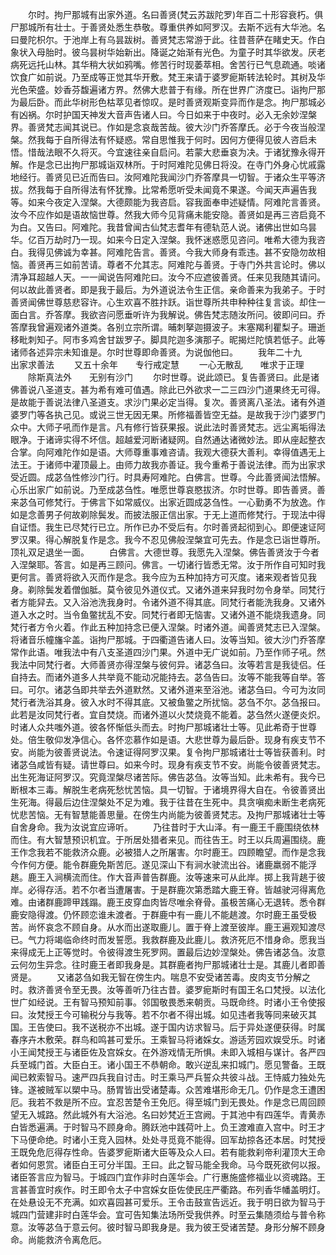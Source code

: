 <!-- { "loadSidebar": true } -->
　　尔时。拘尸那城有出家外道。名曰善贤(梵云苏跋陀罗)年百二十形容衰朽。俱尸那城所有壮士。于善贤处悉生恭敬。尊重供养如阿罗汉。去斯不远有大华池。名曰曼陀枳尔。于池岸上有乌昙跋树。善贤梵志常游于此。往昔菩萨在睹史天。作白象状入母胎时。彼乌昙树华始新出。降诞之始渐有光色。为童子时其华欲发。厌老病死远托山林。其华稍大状如鸦嘴。修苦行时现萎萃相。舍苦行已气息疏通。啖诸饮食广如前说。乃至成等正觉其华开敷。梵王来请于婆罗痆斯转法轮时。其树及华光色荣盛。妙香芬馥遍诸方界。然佛大悲普于有缘。所在世界广济度已。诣拘尸那为最后卧。而此华树形色枯萃见者惊叹。是时善贤观斯变异而作是念。拘尸那城必有凶祸。尔时护国天神发大音声告诸人曰。今日如来于中夜时。必入无余妙涅槃界。善贤梵志闻其说已。作如是念哀哉苦哉。彼大沙门乔答摩氏。必于今夜当般涅槃。然我每于自所得法有怀疑惑。常自思惟我于何时。因何方便得见彼人咨启未悟。惜哉法眼不久将灭。今宜速往亲自启问。若蒙大悲垂哀为决。于诸犹豫永得开解。作是念已出拘尸那城诣双林所。于时阿难陀见佛日将没。在寺门外身心忧戚露地经行。善贤见已近而告曰。汝阿难陀我闻沙门乔答摩具一切智。于诸众生平等济拔。然我每于自所得法有怀犹豫。比常希愿听受未闻竟不果遂。今闻天声遍告我等。如来今夜定入涅槃。大德颇能为我咨启。容我面奉申述疑情。阿难陀言善贤。汝今不应作如是语故恼世尊。然我大师今见背痛未能安隐。善贤如是再三咨启竟不为白。又告曰。阿难陀。我昔曾闻古仙梵志耆年有德轨范人说。诸佛出世如乌昙华。亿百万劫时乃一现。如来今日定入涅槃。我怀迷惑愿见咨问。唯希大德为我咨白。我得见佛诚为幸甚。阿难陀告言。善贤。今我大师身有乖违。甚不安隐勿故相恼。善贤再三如前苦请。尊者不允其志。阿难陀与善贤。于寺门外共言论时。佛以清净耳超越人天。一一闻说告阿难陀曰。汝今不应遮彼善贤。任来见我随其请问。何以故此善贤者。即是我于最后。为外道说法令生正信。亲命善来为我弟子。于时善贤闻佛世尊慈悲容许。心生欢喜不胜抃跃。诣世尊所共申种种往复言谈。却住一面白言。乔答摩。我欲咨问愿垂听许为我解说。佛告梵志随汝所问。彼即问曰。乔答摩我曾遍观诸外道类。各别立宗所谓。晡刺拏迦摄波子。末塞羯利瞿梨子。珊逝移毗刺知子。阿市多鸡舍甘跋罗子。脚具陀迦多演那子。昵揭烂陀慎若低子。此等诸师各述异宗未知谁是。尔时世尊即命善贤。为说伽他曰。
　　我年二十九　　出家求善法
　　又五十余年　　专行戒定慧
　　一心无散乱　　唯求于正理
　　除斯真法外　　无别有沙门
　　尔时世尊。说此颂已。复告善贤曰。此是诸佛善说八圣道支。甚为希有难可值遇。除此已外欲求一二三四沙门道果终无可得。是故能于善说法律八圣道支。求沙门果必定当得。复次。善贤离八圣法。诸有外道婆罗门等各执己见。或说三世无因无果。所修福善皆空无益。是故我于沙门婆罗门众中。大师子吼而作是言。凡有修行皆获果报。说此法时善贤梵志。远尘离垢得法眼净。于诸谛实得不坏信。超越爱河断诸疑网。自然通达诸微妙法。即从座起整衣合掌。向阿难陀作如是语。大师尊重事难咨请。我观大德获大善利。幸得值遇无上法王。于诸师中灌顶最上。由师力故我亦善证。我今重希于善说法律。而为出家求受近圆。成苾刍性修沙门行。时具寿阿难陀。白佛言。世尊。今此善贤闻法悟解。心乐出家广如前说。乃至成苾刍性。唯愿世尊哀愍拔济。尔时世尊。即告善贤。善来苾刍可修梵行。于佛言下如常威仪。出家近圆成苾刍性。一心勤勇不为放逸。作如是念善男子何故剃除鬓发。而披法服正信出家。于无上道而修梵行。于现法中得自证悟。我生已尽梵行已立。所作已办不受后有。尔时善贤起彻到心。即便速证阿罗汉果。得心解脱复作是念。我今不忍见佛般涅槃宜可先去。作是念已诣世尊所。顶礼双足退坐一面。
　　白佛言。大德世尊。我愿先入涅槃。佛告善贤汝于今者入涅槃耶。答言。如是再三顾问。佛言。一切诸行皆悉无常。汝于所作自可知时我更何言。善贤将欲入灭而作是念。我今应为五种加持方可灭度。诸来观者皆见我身。剃除鬓发着僧伽胝。莫令彼见外道仪式。又诸外道来舁我时勿令身举。同梵行者方能舁去。又入浴池洗我身时。令诸外道不得其底。同梵行者能洗我身。又诸外道入水之时。当令鱼鳖扰乱不安。同梵行者即无恼害。又诸外道不能烧我遗身。同梵行者方令火着。作此五种加持念已便入涅槃。时诸外道。闻善贤梵志已入涅槃。将诸音乐幢旛伞盖。诣拘尸那城。于四衢道告诸人曰。汝等当知。彼大沙门乔答摩常作此语。唯我法中有八支圣道四沙门果。外道中无广说如前。乃至作师子吼。然我法中同梵行者。大师善贤亦得涅槃与彼何异。诸苾刍曰。汝等若言是我徒侣。任自持去。而诸外道多人共举竟不能动况能持去。苾刍告曰。汝等不能我等自举。答曰。可尔。诸苾刍即共举去外道默然。又诸外道来至浴池。诸苾刍曰。今可为汝同梵行者洗浴其身。彼入水时不得其底。又被鱼鳖之所扰恼。苾刍不尔。苾刍报曰。此若是汝同梵行者。宜自焚烧。而诸外道以火焚烧竟不能着。苾刍然火遂便炎炽。时诸人众共嗤外道。彼各怀惭低头而去。时拘尸那城诸壮士等。见此希奇于世尊处。倍生敬仰发净信心。各怀恋慕作如是语。大悲世尊为最后卧。现身有疾支节不安。尚能为彼善贤说法。令速证得阿罗汉果。复令拘尸那城诸壮士等皆获善利。时诸苾刍咸皆有疑。请世尊曰。如来今时。现身有疾支节不安。尚能令彼善贤梵志。出生死海证阿罗汉。究竟涅槃尽诸苦际。佛告苾刍。汝等当知。此未希有。我今已断根本三毒。解脱生老病死愁忧苦恼。具一切智。于诸境界得大自在。令彼善贤出生死海。得最后边住涅槃处不足为难。我于往昔在生死中。具贪嗔痴未断生老病死忧悲苦恼。无有智慧能善思量。在傍生内尚能为彼善贤梵志。及拘尸那城诸壮士等自舍身命。我为汝说宜应谛听。
　　乃往昔时于大山泽。有一鹿王千鹿围绕依林而住。有大智慧预识机宜。于所居处猎者来见。而往告王。时王以兵周遍围绕。鹿王作念我若不能救济众鹿。必被猎人之所屠害。尔时鹿王。四顾瞻望。而作是念我今作何方便。能令群鹿免斯苦厄。遂见深山下有涧水驶流出谷。诸鹿羸弱不能浮趒。鹿王入涧横流而住。作大音声普告群鹿。汝等速来可从此岸。掷上我背趒于彼岸。必得存活。若不尔者当遭屠害。于是群鹿次第悉踏大鹿王脊。皆越驶河得离危难。由诸群鹿蹄甲践蹋。鹿王皮穿血肉皆尽唯余脊骨。虽极苦痛心无退转。悉令群鹿安隐得渡。仍怀顾恋谁未渡者。于群鹿中有一鹿儿不能趒渡。尔时鹿王虽受极苦。尚怀哀念不顾自身。从水而出遂取鹿儿。置于脊上渡至彼岸。鹿王遍观知渡尽已。气力将竭临命终时而发誓愿。我救群鹿及此鹿儿。救济死厄不惜身命。愿我当来得成无上正等觉时。令彼得渡生死罗网。置最后边妙涅槃处。佛告诸苾刍。汝意云何勿生异念。往时鹿王者即我身是。其群鹿者拘尸那城诸壮士是。其鹿儿者即善贤是。
　　又诸苾刍如我无智在傍生内。喘息不安受诸苦毒。皮肉支节分解之时。救济善贤令至无畏。汝等善听乃往古昔。婆罗痆斯时有国王名口梵授。以法化世广如经说。王有智马预知前事。邻国敬畏悉来朝贡。马既命终。时诸小王令使报曰。汝梵授王今可输税分与我等。若不尔者不得出城。如见违者我等同来破灭其国。王告使曰。我不送税亦不出城。遂于国内访求智马。后于异处遂便获得。时属春序卉木敷荣。群鸟和鸣甚可爱乐。王乘智马将诸婇女。游适芳园欢娱受乐。时诸小王闻梵授王与诸臣佐及宫婇女。在外游戏情无所惧。未即入城相与谋计。各严四兵至城门首。大臣白王。诸小国王不恭朝命。敢兴逆乱来扣城门。愿见警备。王既闻已敕索智马。速严四兵我自讨击。时王乘马严兵誓众共彼斗战。王恃威力独处先锋。遂被贼军以槊中马。肠胃皆出受诸楚毒。众苦难堪形命无几。仍作是念王遭困厄。我若不救是所不应。宜忍苦楚令王免厄。得至城门到无畏处。作是念已周回顾望无入城路。然此城外有大浴池。名曰妙梵近王宫阙。于其池中有四莲华。青黄赤白皆悉遍满。于时智马不顾身命。腾跃池中践荷叶上。负王渡难直入宫中。时王才下马便命绝。时诸小王竞入园林。处处寻觅竟不能得。回军劫掠各还本居。时梵授王既免危厄得存性命。告婆罗痆斯诸大臣等及众人曰。若有能救刹帝利灌顶大王命者如何恩赏。诸臣白王可分半国。王曰。此之智马能全我命。马今既死欲何以报。诸臣答言应为智马。于城四门宜作非时白莲华会。广行惠施盛修福业以资魂路。王言甚善宜时疾作。时王即令太子中宫婇女臣佐使民庄严衢路。布列香华幡盖明灯。在处悬设无不充满。如欢喜园甚可爱乐。王令击鼓宣告远近。我于明日欲为智马于城四门营建非时白莲华会。宜可告知集法场所受我供养。时至云集随须给与普令称意。汝等苾刍于意云何。彼时智马即我身是。我为彼王受诸苦楚。身形分解不顾身命。尚能救济令离危厄。
